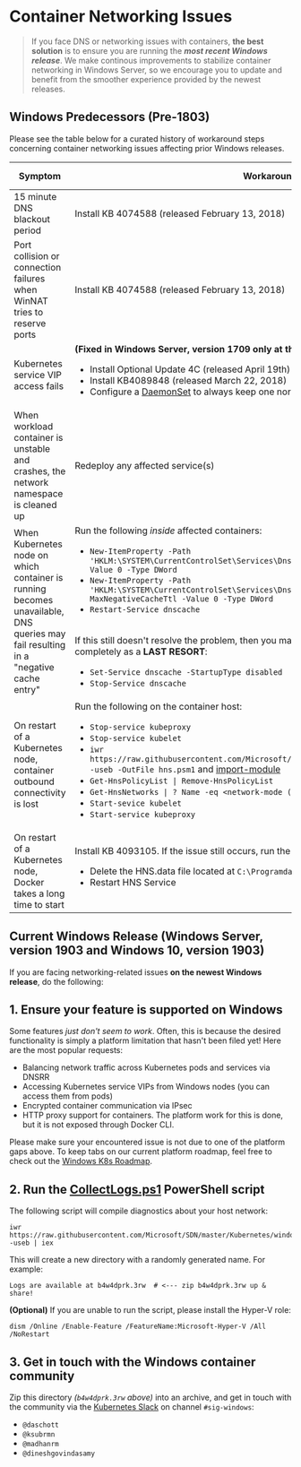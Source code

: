 # Container Networking Issues

> If you face DNS or networking issues with containers, **the best solution** is to ensure you are running the _**most recent Windows release**_. We make continous improvements to stabilize container networking in Windows Server, so we encourage you to update and benefit from the smoother experience provided by the newest releases.

## Windows Predecessors (Pre-1803)
Please see the table below for a curated history of workaround steps concerning container networking issues affecting prior Windows releases.

| Symptom | Workaround  | Impacted Builds |
|---------|-------------|-----------------|
| 15 minute DNS blackout period | Install KB 4074588 (released February 13, 2018) | <= Windows 1703 |
| Port collision or connection failures when WinNAT tries to reserve ports | Install KB 4074588 (released February 13, 2018) | <= Windows 1703 |
 | Kubernetes service VIP access fails | **(Fixed in Windows Server, version 1709 only at this time)** <ul><li>Install Optional Update 4C (released April 19th)</li><li>Install KB4089848 (released March 22, 2018)</li><li>Configure a [DaemonSet](https://kubernetes.io/docs/concepts/workloads/controllers/daemonset/) to always keep one normal (non-privileged) pod running</li></ul> | <= Windows Server, version 1709 |
| When workload container is unstable and crashes, the network namespace is cleaned up | Redeploy any affected service(s) | <= Windows Server, version 1709 |
|When Kubernetes node on which container is running becomes unavailable, DNS queries may fail resulting in a "negative cache entry" | Run the following _inside_ affected containers: <ul><li> `New-ItemProperty -Path 'HKLM:\SYSTEM\CurrentControlSet\Services\Dnscache\Parameters' -Name MaxCacheTtl -Value 0 -Type DWord`</li><li>`New-ItemProperty -Path 'HKLM:\SYSTEM\CurrentControlSet\Services\Dnscache\Parameters' -Name MaxNegativeCacheTtl -Value 0 -Type DWord`</li><li>`Restart-Service dnscache` </li></ul><br> If this still doesn't resolve the problem, then you may be forced to disable DNS caching completely as a **LAST RESORT**: <ul><li>`Set-Service dnscache -StartupType disabled`</li><li>`Stop-Service dnscache`</li></ul> | <= Windows Server, version 1709 |
| On restart of a Kubernetes node, container outbound connectivity is lost | Run the following on the container host: <ul><li>`Stop-service kubeproxy`</li><li>`Stop-service kubelet`</li><li>`iwr https://raw.githubusercontent.com/Microsoft/SDN/master/Kubernetes/windows/hns.psm1 -useb -OutFile hns.psm1` and [import-module](https://docs.microsoft.com/en-us/powershell/module/Microsoft.PowerShell.Core/Import-Module)</li><li>`Get-HnsPolicyList \| Remove-HnsPolicyList`</li><li>`Get-HnsNetworks \| ? Name -eq <network-mode (eg: l2bridge)> \| Remove-HnsNetwork`</li><li>`Start-sevice kubelet`</li><li>`Start-service kubeproxy`</li> | = Windows Server, version 1709 |
| On restart of a Kubernetes node, Docker takes a long time to start  | Install KB 4093105. If the issue still occurs, run the following on the container host:<ul><li>Delete the HNS.data file located at `C:\Programdata\Microsoft\Windows\HNS\hns.data`</li><li>Restart HNS Service</li></ul> | = Windows Server, version 1709 |

## Current Windows Release (Windows Server, version 1903 and Windows 10, version 1903)

If you are facing networking-related issues **on the newest Windows release**, do the following:

 ## 1. Ensure your feature is supported on Windows
 Some features  _just don't seem to work_. Often, this is because the desired functionality is simply a platform limitation that hasn't been filed yet! Here are the most popular requests:
 * Balancing network traffic across Kubernetes pods and services via DNSRR
 * Accessing Kubernetes service VIPs from Windows nodes (you can access them from pods)
 * Encrypted container communication via IPsec
 * HTTP proxy support for containers. The platform work for this is done, but it is not exposed through Docker CLI.

Please make sure your encountered issue is not due to one of the platform gaps above. To keep tabs on our current platform roadmap, feel free to check out the [Windows K8s Roadmap](https://trello.com/b/rjTqrwjl/windows-k8s-roadmap).

## 2. Run the [CollectLogs.ps1](https://github.com/Microsoft/SDN/blob/master/Kubernetes/windows/debug/collectlogs.ps1) PowerShell script
The following script will compile diagnostics about your host network:
```
iwr https://raw.githubusercontent.com/Microsoft/SDN/master/Kubernetes/windows/debug/collectlogs.ps1 -useb | iex
```

This will create a new directory with a randomly generated name. For example:
```
Logs are available at b4w4dprk.3rw  # <--- zip b4w4dprk.3rw up & share!
```

**(Optional)** If you are unable to run the script, please install the Hyper-V role:
```
dism /Online /Enable-Feature /FeatureName:Microsoft-Hyper-V /All /NoRestart
```

## 3. Get in touch with the Windows container community
Zip this directory _(`b4w4dprk.3rw` above)_ into an archive, and get in touch with the community via the [Kubernetes Slack](https://kubernetes.slack.com/) on channel `#sig-windows`:
  * `@daschott`
  * `@ksubrmn`
  * `@madhanrm`
  * `@dineshgovindasamy`
